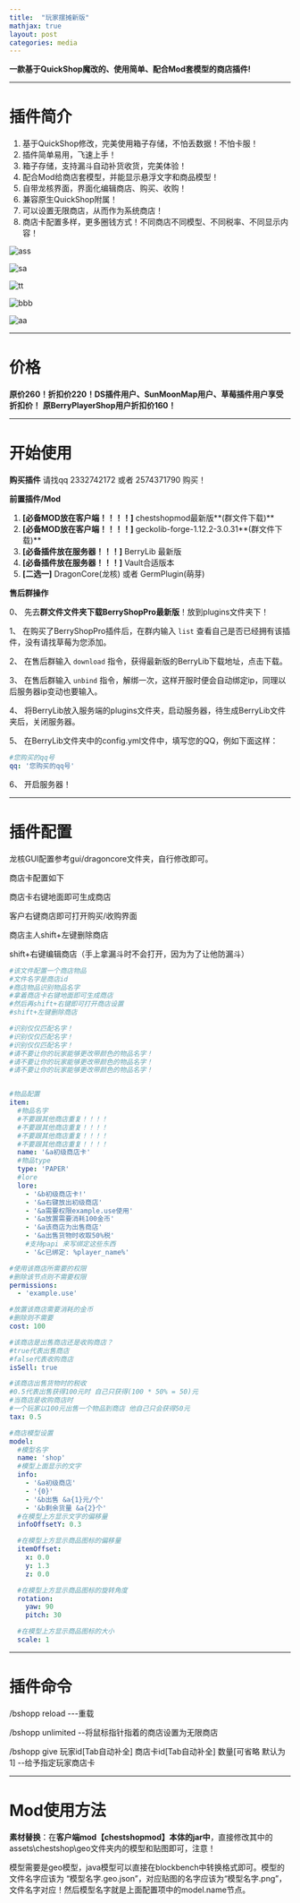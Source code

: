 ```yaml
---
title:  "玩家摆摊新版"
mathjax: true
layout: post
categories: media
---
```




**一款基于QuickShop魔改的、使用简单、配合Mod套模型的商店插件!**

---

# 插件简介

1. 基于QuickShop修改，完美使用箱子存储，不怕丢数据！不怕卡服！
2. 插件简单易用，飞速上手！
3. 箱子存储，支持漏斗自动补货收货，完美体验！
4. 配合Mod给商店套模型，并能显示悬浮文字和商品模型！
5. 自带龙核界面，界面化编辑商店、购买、收购！
6. 兼容原生QuickShop附属！
7. 可以设置无限商店，从而作为系统商店！
8. 商店卡配置多样，更多圈钱方式！不同商店不同模型、不同税率、不同显示内容！

![ass](../img/QQ图片20230602003759.jpg)

![sa](../img/QQ图片20230602003825.png)

![tt](../img/QQ图片20230602003829.png)

![bbb](../img/QQ图片20230602003854.png)

![aa](../img/QQ图片20230602004125.png)


---

# 价格

**原价260！折扣价220！DS插件用户、SunMoonMap用户、草莓插件用户享受折扣价！**
**原BerryPlayerShop用户折扣价160！**

---

# 开始使用

**购买插件**
请找qq 2332742172 或者 2574371790 购买！

**前置插件/Mod**

1. **[必备MOD放在客户端！！！！]** chestshopmod最新版**(群文件下载)**
2. **[必备MOD放在客户端！！！！]** geckolib-forge-1.12.2-3.0.31**(群文件下载)**
3. **[必备插件放在服务器！！！]** BerryLib 最新版
4. **[必备插件放在服务器！！！]** Vault合适版本
5. **[二选一]** DragonCore(龙核) 或者 GermPlugin(萌芽)

**售后群操作**

0、 先去**群文件文件夹下载BerryShopPro最新版**！放到plugins文件夹下！

1、 在购买了BerryShopPro插件后，在群内输入 `list` 查看自己是否已经拥有该插件，没有请找草莓为您添加。

2、 在售后群输入 `download` 指令，获得最新版的BerryLib下载地址，点击下载。

3、 在售后群输入 `unbind` 指令，解绑一次，这样开服时便会自动绑定ip，同理以后服务器ip变动也要输入。

4、 将BerryLib放入服务端的plugins文件夹，启动服务器，待生成BerryLib文件夹后，关闭服务器。

5、 在BerryLib文件夹中的config.yml文件中，填写您的QQ，例如下面这样：

```yaml
#您购买的qq号
qq: '您购买的qq号'
```

6、 开启服务器！

---

# 插件配置

龙核GUI配置参考gui/dragoncore文件夹，自行修改即可。

商店卡配置如下

商店卡右键地面即可生成商店

客户右键商店即可打开购买/收购界面

商店主人shift+左键删除商店

shift+右键编辑商店（手上拿漏斗时不会打开，因为为了让他防漏斗）

``` yaml
#该文件配置一个商店物品
#文件名字是商店id
#商店物品识别物品名字
#拿着商店卡右键地面即可生成商店
#然后再shift+右键即可打开商店设置
#shift+左键删除商店

#识别仅仅匹配名字！
#识别仅仅匹配名字！
#识别仅仅匹配名字！
#请不要让你的玩家能够更改带颜色的物品名字！
#请不要让你的玩家能够更改带颜色的物品名字！
#请不要让你的玩家能够更改带颜色的物品名字！


#物品配置
item:
  #物品名字
  #不要跟其他商店重复！！！！
  #不要跟其他商店重复！！！！
  #不要跟其他商店重复！！！！
  #不要跟其他商店重复！！！！
  name: '&a初级商店卡'
  #物品type
  type: 'PAPER'
  #lore
  lore:
    - '&b初级商店卡!'
    - '&a右键放出初级商店'
    - '&a需要权限example.use使用'
    - '&a放置需要消耗100金币'
    - '&a该商店为出售商店'
    - '&a出售货物时收取50%税'
    #支持papi 来写绑定这些东西
    - '&c已绑定: %player_name%'

#使用该商店所需要的权限
#删除该节点则不需要权限
permissions:
  - 'example.use'

#放置该商店需要消耗的金币
#删除则不需要
cost: 100

#该商店是出售商店还是收购商店？
#true代表出售商店
#false代表收购商店
isSell: true

#该商店出售货物时的税收
#0.5代表出售获得100元时 自己只获得(100 * 50% = 50)元
#当商店是收购商店时
#一个玩家以100元出售一个物品到商店 他自己只会获得50元
tax: 0.5

#商店模型设置
model:
  #模型名字
  name: 'shop'
  #模型上面显示的文字
  info:
    - '&a初级商店'
    - '{0}'
    - '&b出售 &a{1}元/个'
    - '&b剩余货量 &a{2}个'
  #在模型上方显示文字的偏移量
  infoOffsetY: 0.3

  #在模型上方显示商品图标的偏移量
  itemOffset:
    x: 0.0
    y: 1.3
    z: 0.0

  #在模型上方显示商品图标的旋转角度
  rotation:
    yaw: 90
    pitch: 30

  #在模型上方显示商品图标的大小
  scale: 1
```

---

# 插件命令

/bshopp reload ---重载

/bshopp unlimited --将鼠标指针指着的商店设置为无限商店

/bshopp give 玩家id[Tab自动补全] 商店卡id[Tab自动补全] 数量[可省略 默认为1] --给予指定玩家商店卡

---

# Mod使用方法

**素材替换**：在**客户端mod【chestshopmod】本体的jar中**，直接修改其中的assets\chestshop\geo文件夹内的模型和贴图即可，注意！

模型需要是geo模型，java模型可以直接在blockbench中转换格式即可。模型的文件名字应该为 “模型名字.geo.json”，对应贴图的名字应该为“模型名字.png”，文件名字对应！然后模型名字就是上面配置项中的model.name节点。
